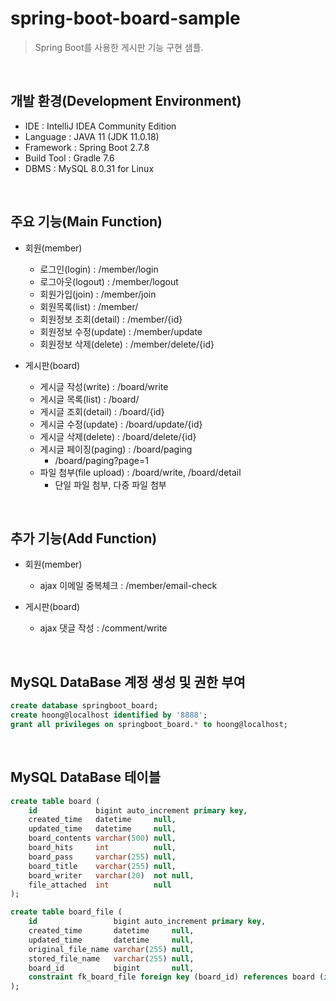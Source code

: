 # spring-boot-board-sample
> Spring Boot를 사용한 게시판 기능 구현 샘플.

<br>

## 개발 환경(Development Environment)
- IDE : IntelliJ IDEA Community Edition
- Language : JAVA 11 (JDK 11.0.18)
- Framework : Spring Boot 2.7.8
- Build Tool : Gradle 7.6
- DBMS : MySQL 8.0.31 for Linux

<br>

## 주요 기능(Main Function)
- 회원(member)
  - 로그인(login) : /member/login
  - 로그아웃(logout) : /member/logout
  - 회원가입(join) : /member/join
  - 회원목록(list) : /member/
  - 회원정보 조회(detail) : /member/{id}
  - 회원정보 수정(update) : /member/update
  - 회원정보 삭제(delete) : /member/delete/{id}

- 게시판(board)
  - 게시글 작성(write) : /board/write
  - 게시글 목록(list) : /board/
  - 게시글 조회(detail) : /board/{id}
  - 게시글 수정(update) : /board/update/{id}
  - 게시글 삭제(delete) : /board/delete/{id}
  - 게시글 페이징(paging) : /board/paging
    - /board/paging?page=1
  - 파일 첨부(file upload) : /board/write, /board/detail
    - 단일 파일 첨부, 다중 파일 첨부

<br>

## 추가 기능(Add Function)
- 회원(member)
  - ajax 이메일 중복체크 : /member/email-check

- 게시판(board)
  - ajax 댓글 작성 : /comment/write

<br>

## MySQL DataBase 계정 생성 및 권한 부여
```SQL
create database springboot_board;
create hoong@localhost identified by '8888';
grant all privileges on springboot_board.* to hoong@localhost;
```

<br>

## MySQL DataBase 테이블
```SQL
create table board (
    id             bigint auto_increment primary key,
    created_time   datetime     null,
    updated_time   datetime     null,
    board_contents varchar(500) null,
    board_hits     int          null,
    board_pass     varchar(255) null,
    board_title    varchar(255) null,
    board_writer   varchar(20)  not null,
    file_attached  int          null
);

create table board_file (
    id                 bigint auto_increment primary key,
    created_time       datetime     null,
    updated_time       datetime     null,
    original_file_name varchar(255) null,
    stored_file_name   varchar(255) null,
    board_id           bigint       null,
    constraint fk_board_file foreign key (board_id) references board (id) on delete cascade
);
```
